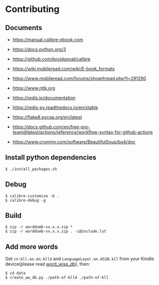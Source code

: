 # Contributing

## Documents

- https://manual.calibre-ebook.com

- https://docs.python.org/3

- https://github.com/kovidgoyal/calibre

- https://wiki.mobileread.com/wiki/E-book_formats

- https://www.mobileread.com/forums/showthread.php?t=291290

- https://www.nltk.org

- https://redis.io/documentation

- https://redis-py.readthedocs.io/en/stable

- https://flake8.pycqa.org/en/latest

- https://docs.github.com/en/free-pro-team@latest/actions/reference/workflow-syntax-for-github-actions

- https://www.crummy.com/software/BeautifulSoup/bs4/doc

## Install python dependencies

```
$ ./install_packages.sh
```

## Debug

```
$ calibre-customize -b .
$ calibre-debug -g
```

## Build

```
$ zip -r worddumb-vx.x.x.zip *
$ zip -r worddumb-vx.x.x.zip . -i@include.lst
```

## Add more words

Get `cn-kll.en.en.klld` and `LanguageLayer.en.ASIN.kll` from your Kindle device(please read [word\_wise\_db](./word_wise_db.md)), then:

```
$ cd data
$ create_ww_db.py ./path-of-klld ./path-of-kll
```

